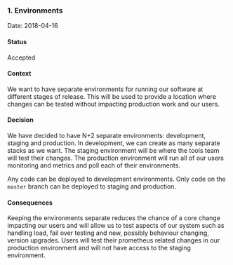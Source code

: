 ### 1. Environments

Date: 2018-04-16

#### Status

Accepted

#### Context

We want to have separate environments for running our software at different stages of release.
This will be used to provide a location where changes can be tested without impacting
production work and our users.

#### Decision

We have decided to have N+2 separate environments: development,
staging and production. In development, we can create as many separate
stacks as we want. The staging environment will be where the tools
team will test their changes. The production environment will run all
of our users monitoring and metrics and poll each of their
environments.

Any code can be deployed to development environments.  Only code on
the `master` branch can be deployed to staging and production.

#### Consequences

Keeping the environments separate reduces the chance of a core change impacting
our users and will allow us to test aspects of our system such as handling load,
fail over testing and new, possibly behaviour changing, version upgrades. Users will
test their prometheus related changes in our production environment and will not have access
to the staging environment.
